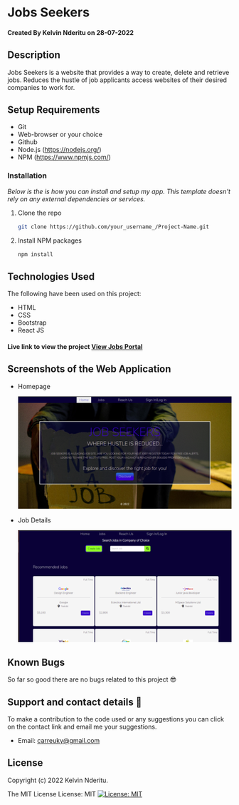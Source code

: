 # Jobs Seekers

#### Created By Kelvin Nderitu on 28-07-2022

## Description

Jobs Seekers is a website that provides a way to create, delete and retrieve jobs. Reduces the hustle of job applicants access websites of their desired companies to work for.

## Setup Requirements

- Git
- Web-browser or your choice
- Github
- Node.js (https://nodejs.org/)
- NPM (https://www.npmjs.com/)

### Installation

_Below is the is how you can install and setup my app. This template doesn't rely on any external dependencies or services._

1. Clone the repo
   ```sh
   git clone https://github.com/your_username_/Project-Name.git
   ```
2. Install NPM packages
   ```sh
   npm install
   ```

<!-- USAGE EXAMPLES -->

## Technologies Used

The following have been used on this project:

- HTML
- CSS
- Bootstrap
- React JS

#### Live link to view the project <a href="https://drive.google.com/file/d/1LGem62hwxZxwGbvzhkbdNgb_6cAf8Oqa/view?usp=sharing">View Jobs Portal</a>

## Screenshots of the Web Application

- Homepage

  <img src="./public/images/jb.png" alt="screenshot" />

- Job Details

  <img src="./public/images/jb1.png" alt="screenshot" />

<!-- - Create Job Form Page

  <img src="./screenshots/Create Job Page.png" alt="screenshot" /> -->

<!-- - Jobs List

  <img src="./screenshots/Jobs List.png" alt="screenshot" />

- Login Page

  <img src="./screenshots/Login.png" alt="screenshot" />

- Register Page

  <img src="./screenshots/Register.png" alt="screenshot" /> -->

## Known Bugs

So far so good there are no bugs related to this project 😎

## Support and contact details 🙂

To make a contribution to the code used or any suggestions you can click on the contact link and email me your suggestions.

- Email: carreuky@gmail.com

## License

Copyright (c) 2022 Kelvin Nderitu.

 The MIT License
 License: MIT
[![License: MIT](https://img.shields.io/badge/License-MIT-yellow.svg)](https://opensource.org/licenses/MIT)
